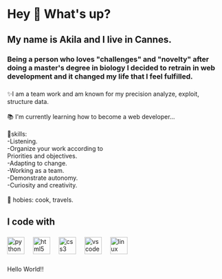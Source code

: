 <h1 align="left">Hey 👋 What's up?</h1>

###

<h2 align="left">My name is Akila  and I live in Cannes.</h2>

###

<h3 align="left">Being a person who loves "challenges" and "novelty" after doing a master's degree in biology I decided to retrain in web development and it changed my life that I feel fulfilled.</h3>

###

<p align="left">✨I am a team work and am known for my precision analyze, exploit, structure data.<br><br>📚 I'm currently learning how to become a web developer...<br><br>🎯skills: <br>-Listening.<br>-Organize your work according to<br>Priorities and objectives.<br>-Adapting to change.<br>-Working as a team.<br>-Demonstrate autonomy.<br>-Curiosity and creativity.<br><br>🎲 hobies: cook, travels.</p>

###

<h2 align="left">I code with</h2>

###

<div align="left">
  <img src="https://cdn.jsdelivr.net/gh/devicons/devicon/icons/python/python-original.svg" height="40" alt="python logo"  />
  <img width="12" />
  <img src="https://cdn.jsdelivr.net/gh/devicons/devicon/icons/html5/html5-original.svg" height="40" alt="html5 logo"  />
  <img width="12" />
  <img src="https://cdn.jsdelivr.net/gh/devicons/devicon/icons/css3/css3-original.svg" height="40" alt="css3 logo"  />
  <img width="12" />
  <img src="https://cdn.jsdelivr.net/gh/devicons/devicon/icons/vscode/vscode-original.svg" height="40" alt="vscode logo"  />
  <img width="12" />
  <img src="https://cdn.jsdelivr.net/gh/devicons/devicon/icons/linux/linux-original.svg" height="40" alt="linux logo"  />
</div>

###

<div align="left">
</div>

###

<p align="left">Hello World!!</p>
